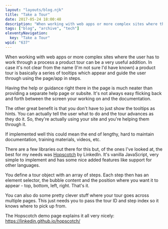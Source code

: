 ```yaml
---
layout: "layouts/blog.njk"
title: "Take a Tour"
date: 2017-05-24 18:00:48
description: "When working with web apps or more complex sites where the user has to work through a process a product tour can be a very useful addition"
tags: ["blog", "archive", "tech"]
eleventyNavigation:
  key: "Take a Tour"
wpid: "637"
---
```


When working with web apps or more complex sites where the user has to work through a process a product tour can be a very useful addition. In case it's not clear from the name (I'm not sure I'd have known) a product tour is basically a series of tooltips which appear and guide the user through using the page/app in steps.

Having the help or guidance right there in the page is much neater than providing a separate help page or subsite. It's not always easy flicking back and forth between the screen your working on and the documentation.

The other great benefit is that you don't have to just show the tooltips as hints. You can actually tell the user what to do and the tour advances as they do it. So, they're actually using your site and you're helping them through it.

If implemented well this could mean the end of lengthy, hard to maintain documentation, training materials, videos, etc.

There are a few libraries out there for this but, of the ones I've looked at, the best for my needs was <a href="https://linkedin.github.io/hopscotch/" target="_blank" rel="noopener noreferrer">Hopscotch</a> by LinkedIn. It's vanilla JavaScript, very simple to implement and has some nice added features like support for other languages.

You define a tour object with an array of steps. Each step then has an element selector, the bubble content and the position where you want it to appear - top, bottom, left, right. That's it.

You can also do some pretty clever stuff where your tour goes across multiple pages. This just needs you to pass the tour ID and step index so it knows where to pick up from.

The Hopscotch demo page explains it all very nicely:
<a href="https://linkedin.github.io/hopscotch/" target="_blank" rel="noopener noreferrer">https://linkedin.github.io/hopscotch/</a>

